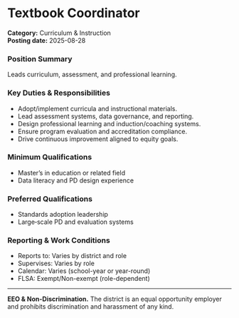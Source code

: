 # Textbook Coordinator

**Category:** Curriculum & Instruction  
**Posting date:** 2025-08-28

### Position Summary

Leads curriculum, assessment, and professional learning.

### Key Duties & Responsibilities
- Adopt/implement curricula and instructional materials.
- Lead assessment systems, data governance, and reporting.
- Design professional learning and induction/coaching systems.
- Ensure program evaluation and accreditation compliance.
- Drive continuous improvement aligned to equity goals.

### Minimum Qualifications
- Master’s in education or related field
- Data literacy and PD design experience

### Preferred Qualifications
- Standards adoption leadership
- Large‑scale PD and evaluation systems

### Reporting & Work Conditions
- Reports to: Varies by district and role
- Supervises: Varies by role
- Calendar: Varies (school-year or year-round)
- FLSA: Exempt/Non-exempt (role-dependent)

---
**EEO & Non-Discrimination.** The district is an equal opportunity employer and prohibits discrimination and harassment of any kind.
